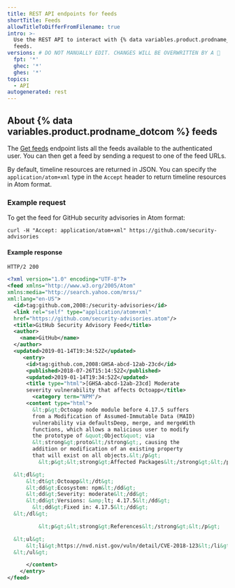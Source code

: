 ```yaml
---
title: REST API endpoints for feeds
shortTitle: Feeds
allowTitleToDifferFromFilename: true
intro: >-
  Use the REST API to interact with {% data variables.product.prodname_dotcom %}
  feeds.
versions: # DO NOT MANUALLY EDIT. CHANGES WILL BE OVERWRITTEN BY A 🤖
  fpt: '*'
  ghec: '*'
  ghes: '*'
topics:
  - API
autogenerated: rest
---
```


## About {% data variables.product.prodname_dotcom %} feeds

The [Get feeds](#get-feeds) endpoint lists all the feeds available to the authenticated user. You can then get a feed by sending a request to one of the feed URLs.

By default, timeline resources are returned in JSON. You can specify the `application/atom+xml` type in the `Accept` header to return timeline resources in Atom format.

### Example request

To get the feed for GitHub security advisories in Atom format:

    curl -H "Accept: application/atom+xml" https://github.com/security-advisories

#### Example response

```shell
HTTP/2 200
```

```xml
<?xml version="1.0" encoding="UTF-8"?>
<feed xmlns="http://www.w3.org/2005/Atom"
xmlns:media="http://search.yahoo.com/mrss/"
xml:lang="en-US">
  <id>tag:github.com,2008:/security-advisories</id>
  <link rel="self" type="application/atom+xml"
  href="https://github.com/security-advisories.atom"/>
  <title>GitHub Security Advisory Feed</title>
  <author>
    <name>GitHub</name>
  </author>
  <updated>2019-01-14T19:34:52Z</updated>
     <entry>
      <id>tag:github.com,2008:GHSA-abcd-12ab-23cd</id>
      <published>2018-07-26T15:14:52Z</published>
      <updated>2019-01-14T19:34:52Z</updated>
      <title type="html">[GHSA-abcd-12ab-23cd] Moderate
      severity vulnerability that affects Octoapp</title>
        <category term="NPM"/>
      <content type="html">
        &lt;p&gt;Octoapp node module before 4.17.5 suffers
        from a Modification of Assumed-Immutable Data (MAID)
        vulnerability via defaultsDeep, merge, and mergeWith
        functions, which allows a malicious user to modify
        the prototype of &quot;Object&quot; via
        &lt;strong&gt;proto&lt;/strong&gt;, causing the
        addition or modification of an existing property
        that will exist on all objects.&lt;/p&gt;
          &lt;p&gt;&lt;strong&gt;Affected Packages&lt;/strong&gt;&lt;/p&gt;

  &lt;dl&gt;
      &lt;dt&gt;Octoapp&lt;/dt&gt;
      &lt;dd&gt;Ecosystem: npm&lt;/dd&gt;
      &lt;dd&gt;Severity: moderate&lt;/dd&gt;
      &lt;dd&gt;Versions: &amp;lt; 4.17.5&lt;/dd&gt;
        &lt;dd&gt;Fixed in: 4.17.5&lt;/dd&gt;
  &lt;/dl&gt;

          &lt;p&gt;&lt;strong&gt;References&lt;/strong&gt;&lt;/p&gt;

  &lt;ul&gt;
      &lt;li&gt;https://nvd.nist.gov/vuln/detail/CVE-2018-123&lt;/li&gt;
  &lt;/ul&gt;

      </content>
    </entry>
</feed>
```

<!-- Content after this section is automatically generated -->
